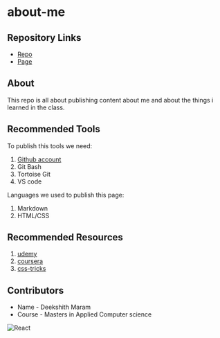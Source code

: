# about-me

## Repository Links

* [Repo](https://github.com/Dixith1196/about-me)
* [Page](https://dixith1196.github.io/about-me/)

## About

This repo is all about publishing content about me and about the things i learned in the class.

## Recommended Tools

To publish this tools we need:

1. [Github account](https://github.com/)
2. Git Bash
3. Tortoise Git
4. VS code


Languages we used to publish this page: 

1. Markdown
2. HTML/CSS

## Recommended Resources

1. [udemy](https://www.udemy.com/)
2. [coursera](https://www.coursera.org/)
3. [css-tricks](https://css-tricks.com/)

## Contributors

 * Name - Deekshith Maram
 * Course - Masters in Applied Computer science

 ![React](https://reactjs.org/logo-og.png)
